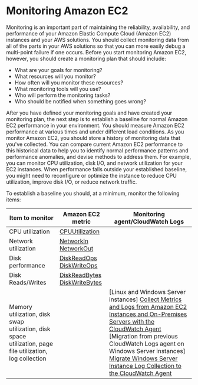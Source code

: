 # Monitoring Amazon EC2<a name="monitoring_ec2"></a>

Monitoring is an important part of maintaining the reliability, availability, and performance of your Amazon Elastic Compute Cloud \(Amazon EC2\) instances and your AWS solutions\. You should collect monitoring data from all of the parts in your AWS solutions so that you can more easily debug a multi\-point failure if one occurs\. Before you start monitoring Amazon EC2, however, you should create a monitoring plan that should include:
+ What are your goals for monitoring?
+ What resources will you monitor?
+ How often will you monitor these resources?
+ What monitoring tools will you use?
+ Who will perform the monitoring tasks?
+ Who should be notified when something goes wrong? 

After you have defined your monitoring goals and have created your monitoring plan, the next step is to establish a baseline for normal Amazon EC2 performance in your environment\. You should measure Amazon EC2 performance at various times and under different load conditions\. As you monitor Amazon EC2, you should store a history of monitoring data that you've collected\. You can compare current Amazon EC2 performance to this historical data to help you to identify normal performance patterns and performance anomalies, and devise methods to address them\. For example, you can monitor CPU utilization, disk I/O, and network utilization for your EC2 instances\. When performance falls outside your established baseline, you might need to reconfigure or optimize the instance to reduce CPU utilization, improve disk I/O, or reduce network traffic\.

To establish a baseline you should, at a minimum, monitor the following items:


| Item to monitor | Amazon EC2 metric | Monitoring agent/CloudWatch Logs | 
| --- | --- | --- | 
|  CPU utilization  |  [CPUUtilization](viewing_metrics_with_cloudwatch.md)  |  | 
|  Network utilization  |  [NetworkIn](viewing_metrics_with_cloudwatch.md) [NetworkOut](viewing_metrics_with_cloudwatch.md)  |  | 
|  Disk performance  |  [DiskReadOps](viewing_metrics_with_cloudwatch.md) [DiskWriteOps](viewing_metrics_with_cloudwatch.md)  |  | 
|  Disk Reads/Writes  |  [DiskReadBytes](viewing_metrics_with_cloudwatch.md) [DiskWriteBytes](viewing_metrics_with_cloudwatch.md)  |  | 
|  Memory utilization, disk swap utilization, disk space utilization, page file utilization, log collection  |  |  \[Linux and Windows Server instances\] [Collect Metrics and Logs from Amazon EC2 Instances and On\-Premises Servers with the CloudWatch Agent](https://docs.aws.amazon.com/AmazonCloudWatch/latest/monitoring/Install-CloudWatch-Agent.html) \[Migration from previous CloudWatch Logs agent on Windows Server instances\] [ Migrate Windows Server Instance Log Collection to the CloudWatch Agent ](https://docs.aws.amazon.com/systems-manager/latest/userguide/monitoring-cloudwatch-agent.html#monitoring-cloudwatch-agent-migrate)  | 
